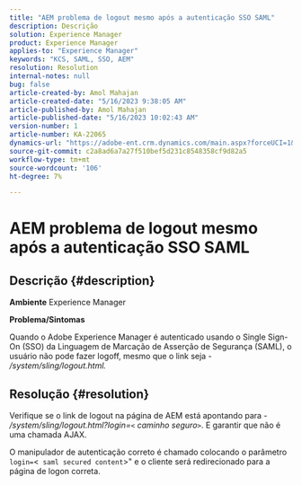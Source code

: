 ```yaml
---
title: "AEM problema de logout mesmo após a autenticação SSO SAML"
description: Descrição
solution: Experience Manager
product: Experience Manager
applies-to: "Experience Manager"
keywords: "KCS, SAML, SSO, AEM"
resolution: Resolution
internal-notes: null
bug: false
article-created-by: Amol Mahajan
article-created-date: "5/16/2023 9:38:05 AM"
article-published-by: Amol Mahajan
article-published-date: "5/16/2023 10:02:43 AM"
version-number: 1
article-number: KA-22065
dynamics-url: "https://adobe-ent.crm.dynamics.com/main.aspx?forceUCI=1&pagetype=entityrecord&etn=knowledgearticle&id=9b29d959-cdf3-ed11-8848-6045bd006239"
source-git-commit: c2a8ad6a7a27f510bef5d231c8548358cf9d82a5
workflow-type: tm+mt
source-wordcount: '106'
ht-degree: 7%

---
```


# AEM problema de logout mesmo após a autenticação SSO SAML

## Descrição {#description}

<b>Ambiente</b>
Experience Manager

<b>Problema/Sintomas</b>

Quando o Adobe Experience Manager é autenticado usando o Single Sign-On (SSO) da Linguagem de Marcação de Asserção de Segurança (SAML), o usuário não pode fazer logoff, mesmo que o link seja - */system/sling/logout.html.*


## Resolução {#resolution}


Verifique se o link de logout na página de AEM está apontando para - */system/sling/logout.html?login=`<` caminho seguro`>`*. E garantir que não é uma chamada AJAX.

O manipulador de autenticação correto é chamado colocando o parâmetro `login=`&lt;` saml secured content`>&quot; e o cliente será redirecionado para a página de logon correta.
